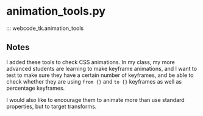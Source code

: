 # animation_tools.py
::: webcode_tk.animation_tools

## Notes
I added these tools to check CSS animations. In my class, my more advanced students are learning to make keyframe animations, and I want to test to make sure they have a certain number of keyframes, and be able to check whether they are using `from {}` and `to {}` keyframes as well as percentage keyframes.

I would also like to encourage them to animate more than use standard properties, but to target transforms.
